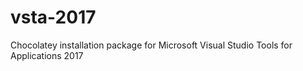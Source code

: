 # vsta-2017
Chocolatey installation package for Microsoft Visual Studio Tools for Applications 2017
